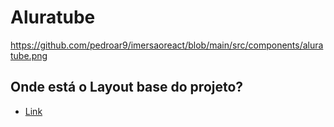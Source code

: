 # Aluratube



https://github.com/pedroar9/imersaoreact/blob/main/src/components/aluratube.png



## Onde está o Layout base do projeto?
- [Link](https://www.figma.com/file/1acrju7CLwHkSh6e7xEk9h/Aluratube?node-id=0%3A1)




